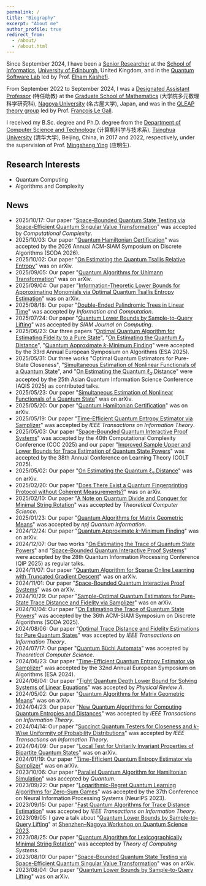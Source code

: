 ```yaml
---
permalink: /
title: "Biography"
excerpt: "About me"
author_profile: true
redirect_from: 
  - /about/
  - /about.html
---
```


Since September 2024, I have been a [Senior Researcher](https://www.research.ed.ac.uk/en/persons/qisheng-wang/publications/) at the [School of Informatics](https://informatics.ed.ac.uk/), [University of Edinburgh](https://www.ed.ac.uk/), United Kingdom, and in the [Quantum Software Lab](https://www.quantumsoftwarelab.com/) led by Prof. [Elham Kashefi](https://scholar.google.com/citations?user=oXpgxTIAAAAJ&hl=en).

From September 2022 to September 2024, I was a [Designated Assistant Professor](https://profs.provost.nagoya-u.ac.jp/html/100012550_en.html) (特任助教) at the [Graduate School of Mathematics](https://www.math.nagoya-u.ac.jp/) (大学院多元数理科学研究科), [Nagoya University](https://en.nagoya-u.ac.jp/) (名古屋大学), Japan, and was in the [QLEAP theory group](https://www.math.nagoya-u.ac.jp/~legall/index.html) led by Prof. [François Le Gall](http://www.francoislegall.com/).

I received my B.Sc. degree and Ph.D. degree from the [Department of Computer Science and Technology](https://www.cs.tsinghua.edu.cn/csen/) (计算机科学与技术系), [Tsinghua University](https://www.tsinghua.edu.cn/en/) (清华大学), Beijing, China, in 2017 and 2022, respectively, under the supervision of Prof. [Mingsheng Ying](https://www.cs.tsinghua.edu.cn/csen/info/1186/4020.htm) (应明生). 

## Research Interests

  * Quantum Computing
  * Algorithms and Complexity

## News

* 2025/10/17: Our paper "[Space-Bounded Quantum State Testing via Space-Efficient Quantum Singular Value Transformation](https://arxiv.org/abs/2308.05079)" was accepted by *Computational Complexity*.
* 2025/10/03: Our paper "[Quantum Hamiltonian Certification](https://arxiv.org/abs/2505.13217)" was accepted by the 2026 Annual ACM-SIAM Symposium on Discrete Algorithms (SODA 2026).
* 2025/10/02: Our paper "[On Estimating the Quantum Tsallis Relative Entropy](https://arxiv.org/abs/2510.00752)" was on arXiv.
* 2025/09/05: Our paper "[Quantum Algorithms for Uhlmann Transformation](https://arxiv.org/abs/2509.03619)" was on arXiv.
* 2025/09/04: Our paper "[Information-Theoretic Lower Bounds for Approximating Monomials via Optimal Quantum Tsallis Entropy Estimation](https://arxiv.org/abs/2509.03496)" was on arXiv.
* 2025/08/18: Our paper "[Double-Ended Palindromic Trees in Linear Time](https://arxiv.org/abs/2210.02292)" was accepted by *Information and Computation*.
* 2025/07/24: Our paper "[Quantum Lower Bounds by Sample-to-Query Lifting](https://arxiv.org/abs/2308.01794)" was accepted by *SIAM Journal on Computing*.
* 2025/06/23: Our three papers "[Optimal Quantum Algorithm for Estimating Fidelity to a Pure State](https://arxiv.org/abs/2506.23650)", "[On Estimating the Quantum $\ell_\alpha$ Distance](https://arxiv.org/abs/2505.00457)", "[Quantum Approximate $k$-Minimum Finding](https://arxiv.org/abs/2412.16586)" were accepted by the 33rd Annual European Symposium on Algorithms (ESA 2025).
* 2025/05/31: Our three works "Optimal Quantum Estimators for Pure-State Closeness", "[Simultaneous Estimation of Nonlinear Functionals of a Quantum State](https://arxiv.org/abs/2505.16715)", and "[On Estimating the Quantum $\ell_\alpha$ Distance](https://arxiv.org/abs/2505.00457)" were accepted by the 25th Asian Quantum Information Science Conference (AQIS 2025) as contributed talks.
* 2025/05/23: Our paper "[Simultaneous Estimation of Nonlinear Functionals of a Quantum State](https://arxiv.org/abs/2505.16715)" was on arXiv.
* 2025/05/20: Our paper "[Quantum Hamiltonian Certification](https://arxiv.org/abs/2505.13217)" was on arXiv.
* 2025/05/19: Our paper "[Time-Efficient Quantum Entropy Estimator via Samplizer](https://arxiv.org/abs/2401.09947)" was accepted by *IEEE Transactions on Information Theory*.
* 2025/05/03: Our paper "[Space-Bounded Quantum Interactive Proof Systems](https://arxiv.org/abs/2410.23958)" was accepted by the 40th Computational Complexity Conference (CCC 2025) and our paper "[Improved Sample Upper and Lower Bounds for Trace Estimation of Quantum State Powers](https://arxiv.org/abs/2505.09563)" was accepted by the 38th Annual Conference on Learning Theory (COLT 2025).
* 2025/05/02: Our paper "[On Estimating the Quantum $\ell_\alpha$ Distance](https://arxiv.org/abs/2505.00457)" was on arXiv. 
* 2025/02/20: Our paper "[Does There Exist a Quantum Fingerprinting Protocol without Coherent Measurements?](https://arxiv.org/abs/2502.13427)" was on arXiv. 
* 2025/02/10: Our paper "[A Note on Quantum Divide and Conquer for Minimal String Rotation](https://arxiv.org/abs/2210.09149)" was accepted by *Theoretical Computer Science*.
* 2025/01/23: Our paper "[Quantum Algorithms for Matrix Geometric Means](https://arxiv.org/abs/2405.00673)" was accepted by *npj Quantum Information*.
* 2024/12/24: Our paper "[Quantum Approximate $k$-Minimum Finding](https://arxiv.org/abs/2412.16586)" was on arXiv. 
* 2024/12/07: Our two works "[On Estimating the Trace of Quantum State Powers](https://arxiv.org/abs/2410.13559)" and "[Space-Bounded Quantum Interactive Proof Systems](https://arxiv.org/abs/2410.23958)" were accepted by the 28th Quantum Information Processing Conference (QIP 2025) as regular talks.
* 2024/11/07: Our paper "[Quantum Algorithm for Sparse Online Learning with Truncated Gradient Descent](https://arxiv.org/abs/2411.03925)" was on arXiv. 
* 2024/11/01: Our paper "[Space-Bounded Quantum Interactive Proof Systems](https://arxiv.org/abs/2410.23958)" was on arXiv.
* 2024/10/29: Our paper "[Sample-Optimal Quantum Estimators for Pure-State Trace Distance and Fidelity via Samplizer](https://arxiv.org/abs/2410.21201)" was on arXiv. 
* 2024/10/04: Our paper "[On Estimating the Trace of Quantum State Powers](https://arxiv.org/abs/2410.13559)" was accepted by the 36th ACM-SIAM Symposium on Discrete Algorithms (SODA 2025).
* 2024/08/06: Our paper "[Optimal Trace Distance and Fidelity Estimations for Pure Quantum States](https://arxiv.org/abs/2408.16655)" was accepted by *IEEE Transactions on Information Theory*.
* 2024/07/17: Our paper "[Quantum Büchi Automata](https://arxiv.org/abs/1804.08982)" was accepted by *Theoretical Computer Science*.
* 2024/06/23: Our paper "[Time-Efficient Quantum Entropy Estimator via Samplizer](https://arxiv.org/abs/2401.09947)" was accepted by the 32nd Annual European Symposium on Algorithms (ESA 2024).
* 2024/06/04: Our paper "[Tight Quantum Depth Lower Bound for Solving Systems of Linear Equations](https://arxiv.org/abs/2407.06012)" was accepted by *Physical Review A*.
* 2024/05/02: Our paper "[Quantum Algorithms for Matrix Geometric Means](https://arxiv.org/abs/2405.00673)" was on arXiv.
* 2024/04/23: Our paper "[New Quantum Algorithms for Computing Quantum Entropies and Distances](https://arxiv.org/abs/2203.13522)" was accepted by *IEEE Transactions on Information Theory*. 
* 2024/04/14: Our paper "[Succinct Quantum Testers for Closeness and $k$-Wise Uniformity of Probability Distributions](https://arxiv.org/abs/2304.12916)" was accepted by *IEEE Transactions on Information Theory*. 
* 2024/04/09: Our paper "[Local Test for Unitarily Invariant Properties of Bipartite Quantum States](https://arxiv.org/abs/2404.04599)" was on arXiv. 
* 2024/01/19: Our paper "[Time-Efficient Quantum Entropy Estimator via Samplizer](https://arxiv.org/abs/2401.09947)" was on arXiv. 
* 2023/10/06: Our paper "[Parallel Quantum Algorithm for Hamiltonian Simulation](https://arxiv.org/abs/2105.11889)" was accepted by *Quantum*.
* 2023/09/22: Our paper "[Logarithmic-Regret Quantum Learning Algorithms for Zero-Sum Games](https://arxiv.org/abs/2304.14197)" was accepted by the 37th Conference on Neural Information Processing Systems (NeurIPS 2023).
* 2023/09/15: Our paper "[Fast Quantum Algorithms for Trace Distance Estimation](https://arxiv.org/abs/2301.06783)" was accepted by *IEEE Transactions on Information Theory*.
* 2023/09/05: I gave a talk about "[Quantum Lower Bounds by Sample-to-Query Lifting](https://arxiv.org/abs/2308.01794)" at [Shenzhen–Nagoya Workshop on Quantum Science 2023](https://shenzhen-nagoya.github.io/2023/).
* 2023/08/25: Our paper "[Quantum Algorithm for Lexicographically Minimal String Rotation](https://arxiv.org/abs/2012.09376)" was accepted by *Theory of Computing Systems*.
* 2023/08/10: Our paper "[Space-Bounded Quantum State Testing via Space-Efficient Quantum Singular Value Transformation](https://arxiv.org/abs/2308.05079)" was on arXiv.
* 2023/08/04: Our paper "[Quantum Lower Bounds by Sample-to-Query Lifting](https://arxiv.org/abs/2308.01794)" was on arXiv.

